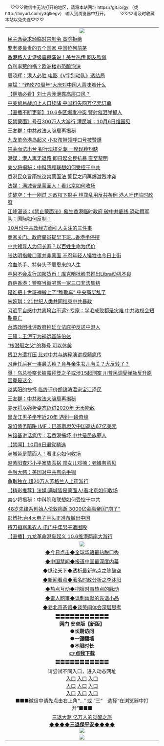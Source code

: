  <table>
　<tr>
♡♡♡微信中无法打开的地区，请将本站网址 https://git.io/gy （或 http://tinyurl.com/y3glkegv） 输入到浏览器中打开。 
　</tr>
　<tr>
♡♡♡请及时收藏本站以免失连♡♡♡
   </tr>
   <tr>
    <td align=center><img src="https://github.com/gyhhx/image-upload/blob/master/title1.jpg" /></td>
  </tr>
<tr><td align="left"><a href="https://xwood.fun/oo.aspx?name=c1081344&key=nqynnipsxfbxcbni&from=gy">民主派要求颁临时禁制令 高院拒绝</a></td></tr>
<tr><td align="left"><a href="https://xwood.fun/oo.aspx?name=c1081336&key=nqynnipsxfbxcbni&from=gy">娶老婆最贵的五个国家 中国位列前茅</a></td></tr>
<tr><td align="left"><a href="https://xwood.fun/oo.aspx?name=c1081328&key=nqynnipsxfbxcbni&from=gy">香港路人史诗级震撼演说！美台热传 网友钦佩</a></td></tr>
<tr><td align="left"><a href="https://xwood.fun/oo.aspx?name=c1081388&key=nqynnipsxfbxcbni&from=gy">负利率惹的祸？欧洲楼市恐酿泡沫</a></td></tr>
<tr><td align="left"><a href="https://xwood.fun/oo.aspx?name=c1081407&key=nqynnipsxfbxcbni&from=gy">周晓辉：港人必胜 电影《V字别动队》透结局</a></td></tr>
<tr><td align="left"><a href="https://xwood.fun/oo.aspx?name=c1081408&key=nqynnipsxfbxcbni&from=gy">袁斌：“建政70周年”大庆对中国人意味着什么</a></td></tr>
<tr><td align="left"><a href="https://xwood.fun/oo.aspx?name=c1080924&key=nqynnipsxfbxcbni&from=gy">【翻墙必看】刘士余涉泄露高层口风？</a></td></tr>
<tr><td align="left"><a href="https://xwood.fun/oo.aspx?name=c1081381&key=nqynnipsxfbxcbni&from=gy">中美贸易战加上人口续降 中国料失四万亿元订单</a></td></tr>
<tr><td align="left"><a href="https://xwood.fun/oo.aspx?name=c1081352&key=nqynnipsxfbxcbni&from=gy">【直播不断更新】10.6多区爆发冲突 警射催泪弹抓人</a></td></tr>
<tr><td align="left"><a href="https://xwood.fun/oo.aspx?name=c1081085&key=nqynnipsxfbxcbni&from=gy">反禁蒙面》号召300万人大游行 港民喊：10月6日维园见</a></td></tr>
<tr><td align="left"><a href="https://xwood.fun/oo.aspx?name=c1081409&key=nqynnipsxfbxcbni&from=gy">王友群：中共政法大骗局再揭秘</a></td></tr>
<tr><td align="left"><a href="https://xwood.fun/oo.aspx?name=c1081327&key=nqynnipsxfbxcbni&from=gy">九龙革命港岛起义 小女孩带领呼口号被赞爆</a></td></tr>
<tr><td align="left"><a href="https://xwood.fun/oo.aspx?name=c1081313&key=nqynnipsxfbxcbni&from=gy">禁蒙面法出台 银行现挤兑潮 一度现钞短缺</a></td></tr>
<tr><td align="left"><a href="https://xwood.fun/oo.aspx?name=c1081022&key=nqynnipsxfbxcbni&from=gy">港媒：港人再无退路 即日起全民抗暴 直至黎明</a></td></tr>
<tr><td align="left"><a href="https://xwood.fun/oo.aspx?name=c1081385&key=nqynnipsxfbxcbni&from=gy">美少将揭秘：中科院和联想如何受控于中共</a></td></tr>
<tr><td align="left"><a href="https://xwood.fun/oo.aspx?name=c1081379&key=nqynnipsxfbxcbni&from=gy">香港民众冒雨抗议禁蒙面法 警民之间再爆激烈冲突</a></td></tr>
<tr><td align="left"><a href="https://xwood.fun/oo.aspx?name=c1081197&key=nqynnipsxfbxcbni&from=gy">法媒：满城皆是蒙面人！看北京如何收场</a></td></tr>
<tr><td align="left"><a href="https://xwood.fun/oo.aspx?name=c1081094&key=nqynnipsxfbxcbni&from=gy">陈破空：十一刚过 习政权下狠手 林郑乱用反共条例 港人吁建临时政府</a></td></tr>
<tr><td align="left"><a href="https://xwood.fun/oo.aspx?name=c1081159&key=nqynnipsxfbxcbni&from=gy">江峰漫谈：《禁止蒙面法》催生香港临时政府 破中共底线 恐动用军队；国际如何反制！</a></td></tr>
<tr><td align="left"><a href="https://xwood.fun/oo.aspx?name=c1081335&key=nqynnipsxfbxcbni&from=gy">10月份中共政经方面引人关注的三件事</a></td></tr>
<tr><td align="left"><a href="https://xwood.fun/oo.aspx?name=c1081341&key=nqynnipsxfbxcbni&from=gy">商家关门、政府雇员提早下班…香港半停摆</a></td></tr>
<tr><td align="left"><a href="https://xwood.fun/oo.aspx?name=c1081176&key=nqynnipsxfbxcbni&from=gy">中共领导人为何长寿？以百姓生命为代价</a></td></tr>
<tr><td align="left"><a href="https://xwood.fun/oo.aspx?name=c1081343&key=nqynnipsxfbxcbni&from=gy">张达明指戴口罩并非蒙面 不忍年轻人犠牲也今日上街</a></td></tr>
<tr><td align="left"><a href="https://xwood.fun/oo.aspx?name=c1081245&key=nqynnipsxfbxcbni&from=gy">冷血杀手、特务头子周恩来的人生</a></td></tr>
<tr><td align="left"><a href="https://xwood.fun/oo.aspx?name=c1081361&key=nqynnipsxfbxcbni&from=gy">苹果不会发行加密货币！库克暗批脸书推出Libra动机不良</a></td></tr>
<tr><td align="left"><a href="https://xwood.fun/oo.aspx?name=c1081326&key=nqynnipsxfbxcbni&from=gy">奇葩香港：警察当街喝骂一家三口非法集结</a></td></tr>
<tr><td align="left"><a href="https://xwood.fun/oo.aspx?name=c1081188&key=nqynnipsxfbxcbni&from=gy">是谁把十世班禅搬上了“致敬车”   中央高层乱了</a></td></tr>
<tr><td align="left"><a href="https://xwood.fun/oo.aspx?name=c1081020&key=nqynnipsxfbxcbni&from=gy">朱婉琪：21世纪人类共同结束中共暴政</a></td></tr>
<tr><td align="left"><a href="https://xwood.fun/oo.aspx?name=c1080628&key=nqynnipsxfbxcbni&from=gy">习近平自感中共离垮台不远? 专家：学毛成败都是灾难 中共政权会短期覆亡</a></td></tr>
<tr><td align="left"><a href="https://xwood.fun/oo.aspx?name=c1081345&key=nqynnipsxfbxcbni&from=gy">台湾政团批评政府拖延立法庇护反送中港人</a></td></tr>
<tr><td align="left"><a href="https://xwood.fun/oo.aspx?name=c1080777&key=nqynnipsxfbxcbni&from=gy">王赫：王沪宁为祸远甚陈伯达</a></td></tr>
<tr><td align="left"><a href="https://xwood.fun/oo.aspx?name=c1081184&key=nqynnipsxfbxcbni&from=gy">“核潜艇之父″的称号 可以休矣</a></td></tr>
<tr><td align="left"><a href="https://xwood.fun/oo.aspx?name=c1081005&key=nqynnipsxfbxcbni&from=gy">贺卫方遭打压 比对中共与纳粹演讲视频疯传</a></td></tr>
<tr><td align="left"><a href="https://xwood.fun/oo.aspx?name=c888746&key=nqynnipsxfbxcbni&from=gy">习连任后有一事最头疼？竟与亲生女儿有关？大反转了？</a></td></tr>
<tr><td align="left"><a href="https://xwood.fun/oo.aspx?name=c1081324&key=nqynnipsxfbxcbni&from=gy">曝！乌总检察长披露拜登之子或涉15起刑案 川普民调受弹劾反升原因竟是这个</a></td></tr>
<tr><td align="left"><a href="https://xwood.fun/oo.aspx?name=c956999&key=nqynnipsxfbxcbni&from=gy">赵紫阳的抉择 临终评价胡锦涛温家宝江泽民</a></td></tr>
<tr><td align="left"><a href="https://xwood.fun/oo.aspx?name=c1081273&key=nqynnipsxfbxcbni&from=gy">王友群：中共政法大骗局再揭秘</a></td></tr>
<tr><td align="left"><a href="https://xwood.fun/oo.aspx?name=c1081334&key=nqynnipsxfbxcbni&from=gy">美元将以强势姿态迈进2020年 无币能敌</a></td></tr>
<tr><td align="left"><a href="https://xwood.fun/oo.aspx?name=c1081331&key=nqynnipsxfbxcbni&from=gy">黑龙江男子坐牢近20年 遇到一段奇缘</a></td></tr>
<tr><td align="left"><a href="https://xwood.fun/oo.aspx?name=c1081377&key=nqynnipsxfbxcbni&from=gy">深陷债务陷阱 IMF：巴基斯坦欠中国高达67亿美元</a></td></tr>
<tr><td align="left"><a href="https://xwood.fun/oo.aspx?name=c1081161&key=nqynnipsxfbxcbni&from=gy">朱镕基讲话疯传：若香港搞坏 中共是民族罪人</a></td></tr>
<tr><td align="left"><a href="https://xwood.fun/oo.aspx?name=c1081404&key=nqynnipsxfbxcbni&from=gy">【禁闻】10月6日退党精选</a></td></tr>
<tr><td align="left"><a href="https://xwood.fun/oo.aspx?name=c1081246&key=nqynnipsxfbxcbni&from=gy">满城皆是蒙面人！看北京如何收场</a></td></tr>
<tr><td align="left"><a href="https://xwood.fun/oo.aspx?name=c878575&key=nqynnipsxfbxcbni&from=gy">赵紫阳查邓小平家族惹祸 邓女儿邓楠：老娘有意见</a></td></tr>
<tr><td align="left"><a href="https://xwood.fun/oo.aspx?name=c1081248&key=nqynnipsxfbxcbni&from=gy">金融大鳄：美国对中共有杀手锏</a></td></tr>
<tr><td align="left"><a href="https://xwood.fun/oo.aspx?name=c1081333&key=nqynnipsxfbxcbni&from=gy">争取独立 超20万人苏格兰人上街游行</a></td></tr>
<tr><td align="left"><a href="https://xwood.fun/oo.aspx?name=c1081278&key=nqynnipsxfbxcbni&from=gy">【精彩推荐】法媒:满城皆是蒙面人!看北京如何收场</a></td></tr>
<tr><td align="left"><a href="https://xwood.fun/oo.aspx?name=c1081310&key=nqynnipsxfbxcbni&from=gy">美少将揭秘：中科院和联想如何受控于中共</a></td></tr>
<tr><td align="left"><a href="https://xwood.fun/oo.aspx?name=c1081249&key=nqynnipsxfbxcbni&from=gy">48岁先锋系创始人伦敦病逝 3000亿金融帝国&quot;崩了&quot;</a></td></tr>
<tr><td align="left"><a href="https://xwood.fun/oo.aspx?name=c1081093&key=nqynnipsxfbxcbni&from=gy">彭博社:台4大电子巨头正准备撤出中国</a></td></tr>
<tr><td align="left"><a href="https://xwood.fun/oo.aspx?name=c1081323&key=nqynnipsxfbxcbni&from=gy">持刀指骂黑衣人 屯门中年男子遭围殴</a></td></tr>
<tr><td align="left"><a href="https://xwood.fun/oo.aspx?name=c1081321&key=nqynnipsxfbxcbni&from=gy">【直播】九龙革命港岛起义 10.6维港两岸大游行</a></td></tr>


 <tr>
    <td align=center><img src="https://github.com/gyhhx/image-upload/blob/master/shipin.jpg" /></td>
  </tr>
 <tr>
   <td align=center> 
<a href="https://tru28th.xwood.fun/oo.aspx?name=c816850&key=nqynnipsxfbxcbni&from=gy&tag=9877">◆今日点击◆全球华语最热脱口秀</a><br/>
    </td>
  </tr>
  <tr>
  <td align=center>
<a href="https://tru28th.xwood.fun/oo.aspx?name=c816860&key=nqynnipsxfbxcbni&from=gy&tag=99733110">◆中国禁闻◆报道中国最深度内幕</a><br/>
   </tr>
  <tr>
     <td align=center>
<a href="https://tru28th.xwood.fun/oo.aspx?name=c816855&key=nqynnipsxfbxcbni&from=gy&tag=997110">◆纵论天下◆透析最新热点之陈破空</a><br/>
   </tr>
   <tr>
      <td align=center>
<a href="https://tru28th.xwood.fun/oo.aspx?name=c838308&key=nqynnipsxfbxcbni&from=gy&tag=9973110">◆新闻看点◆著名时政分析之李沐阳</a><br/>
   </tr>
   <tr>
     <td align=center>
<a href="https://tru28th.xwood.fun/oo.aspx?name=c816852&key=nqynnipsxfbxcbni&from=gy&tag=9733110">◆热点互动◆把握时事热点的脉动</a><br/>
   </tr>
   <tr>
      <td align=center>
<a href="https://tru28th.xwood.fun/oo.aspx?name=c816694&key=nqynnipsxfbxcbni&from=gy&tag=93310">◆雷人网事◆讽刺幽默的诙谐小品</a><br/>
   </tr>
   <tr>
    <td align=center>
<a href="https://tru28th.xwood.fun/oo.aspx?name=c816650&key=nqynnipsxfbxcbni&from=gy&tag=9973110">◆老北京茶馆◆谈笑间体会深层思考</a><br/>
   </tr>
  <tr>
    <td align=center>
 <b>〓〓〓〓〓〓〓〓〓〓〓<br/>网门 安卓版【新版】<br/> ●长期访问<br/> ●一键翻墙<br/>  ●不限时长<br/> 
 <a href="https://share.weiyun.com/5yJdHNe">👉<b>点我下载</a><br/>〓〓〓〓〓〓〓〓〓〓〓<br/>
    </td>
    </tr>
   <tr>
    <td align=center>请尝试不同入口，进入动态网址<br/>
      <a href="https://s3.us-east-2.amazonaws.com/ogateo/show.htm">入口</a>
      <a href="https://s3.ca-central-1.amazonaws.com/ogatec/show.htm">入口</a>
      <a href="https://s3.ap-southeast-2.amazonaws.com/ogatey/show.htm">入口</a><br/>
      <a href="https://s3.ap-northeast-2.amazonaws.com/ogates/show.htm">入口</a>
      <a href="https://s3.eu-central-1.amazonaws.com/ogatef/show.htm">入口</a>
      <a href="https://s3.ap-south-1.amazonaws.com/ogatem/show.htm">入口</a><br/>
      <a href="https://s3-us-west-1.amazonaws.com/ogaten/show.htm">入口</a>
      <a href="https://s3.eu-west-2.amazonaws.com/ogatel/show.htm">入口</a>
      <a href="https://s3.ap-northeast-1.amazonaws.com/ogatet/show.htm">入口</a><br/>
      ■■■微信中请先点击右上角“...” 或 “三”　选择“在浏览器中打开”■■■<b><br/>
    </td>
  </tr>
  <tr>  
  <td align=center>
  <a href="https://tru28th.xwood.fun/oo.aspx?name=c894205&key=nqynnipsxfbxcbni&from=gy&tag=9973110">三退大潮 亿万人的觉醒之旅</a><br/>
      <a href="https://tru28th.xwood.fun/oo.aspx?name=ogQuit.aspx&key=nqynnipsxfbxcbni&from=gy"><b>◆◆◆◆三退保平安◆◆◆◆<br/></a>
      <img src="https://github.com/gyhhx/image-upload/blob/master/3t.jpg" /><br/>
      </td>
  </tr>
   <tr>
    <td align=center><img src="https://raw.githubusercontent.com/oGate2/Up/master/oGate_640.jpg"/></td>
  </tr>
</table>
